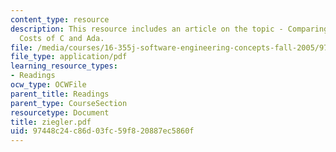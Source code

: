 ```yaml
---
content_type: resource
description: This resource includes an article on the topic - Comparing Development
  Costs of C and Ada.
file: /media/courses/16-355j-software-engineering-concepts-fall-2005/97448c24c86d03fc59f820887ec5860f_ziegler.pdf
file_type: application/pdf
learning_resource_types:
- Readings
ocw_type: OCWFile
parent_title: Readings
parent_type: CourseSection
resourcetype: Document
title: ziegler.pdf
uid: 97448c24-c86d-03fc-59f8-20887ec5860f
---
```

